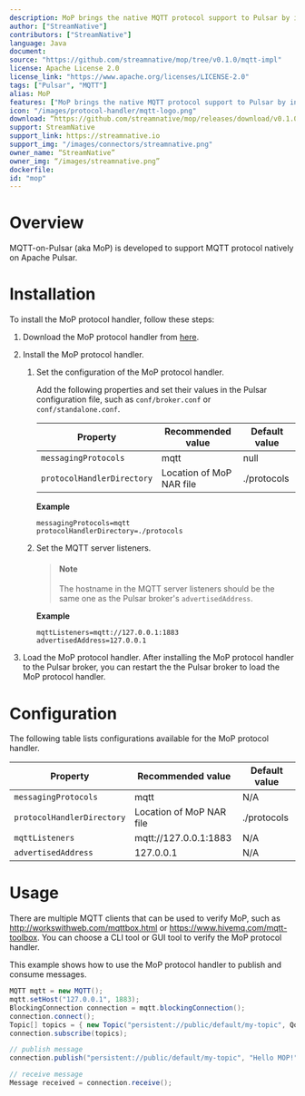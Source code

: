 ```yaml
---
description: MoP brings the native MQTT protocol support to Pulsar by introducing a MQTT protocol handler on Pulsar brokers.
author: ["StreamNative"]
contributors: ["StreamNative"]
language: Java
document: 
source: "https://github.com/streamnative/mop/tree/v0.1.0/mqtt-impl"
license: Apache License 2.0
license_link: "https://www.apache.org/licenses/LICENSE-2.0"
tags: ["Pulsar", "MQTT"]
alias: MoP
features: ["MoP brings the native MQTT protocol support to Pulsar by introducing a MQTT protocol handler on Pulsar brokers"]
icon: "/images/protocol-handler/mqtt-logo.png"
download: “https://github.com/streamnative/mop/releases/download/v0.1.0/pulsar-protocol-handler-mqtt-0.1.0.nar”
support: StreamNative
support_link: https://streamnative.io
support_img: "/images/connectors/streamnative.png"
owner_name: “StreamNative”
owner_img: “/images/streamnative.png”
dockerfile: 
id: "mop"
---
```


# Overview

MQTT-on-Pulsar (aka MoP) is developed to support MQTT protocol natively on Apache Pulsar.

# Installation

To install the MoP protocol handler, follow these steps:

1. Download the MoP protocol handler from [here](https://github.com/streamnative/mop/releases/download/v0.1.0/pulsar-protocol-handler-mqtt-0.1.0.nar).

2. Install the MoP protocol handler.

   1. Set the configuration of the MoP protocol handler.
       
       Add the following properties and set their values in the Pulsar configuration file, such as `conf/broker.conf` or `conf/standalone.conf`.

       Property | Recommended value | Default value
       |---|---|---
       `messagingProtocols` | mqtt | null
       `protocolHandlerDirectory`| Location of MoP NAR file | ./protocols
       
       **Example**

       ```
       messagingProtocols=mqtt
       protocolHandlerDirectory=./protocols
       ```

   2. Set the MQTT server listeners.

       > #### Note
       >
       > The hostname in the MQTT server listeners should be the same one as the Pulsar broker's `advertisedAddress`.

       **Example**

       ```
       mqttListeners=mqtt://127.0.0.1:1883
       advertisedAddress=127.0.0.1
       ```

3. Load the MoP protocol handler. After installing the MoP protocol handler to the Pulsar broker, you can restart the the Pulsar broker to load the MoP protocol handler.

# Configuration

The following table lists configurations available for the MoP protocol handler.

| Property | Recommended value | Default value |
|---|---|---|
| `messagingProtocols` | mqtt | N/A |
| `protocolHandlerDirectory`| Location of MoP NAR file | ./protocols| 
| `mqttListeners` | mqtt://127.0.0.1:1883 | N/A |
| `advertisedAddress` | 127.0.0.1 | N/A |

# Usage

There are multiple MQTT clients that can be used to verify MoP, such as http://workswithweb.com/mqttbox.html or https://www.hivemq.com/mqtt-toolbox. You can choose a CLI tool or GUI tool to verify the MoP protocol handler.

This example shows how to use the MoP protocol handler to publish and consume messages.

```java
MQTT mqtt = new MQTT();
mqtt.setHost("127.0.0.1", 1883);
BlockingConnection connection = mqtt.blockingConnection();
connection.connect();
Topic[] topics = { new Topic("persistent://public/default/my-topic", QoS.AT_LEAST_ONCE) };
connection.subscribe(topics);

// publish message
connection.publish("persistent://public/default/my-topic", "Hello MOP!".getBytes(), QoS.AT_LEAST_ONCE, false);

// receive message
Message received = connection.receive();
```
